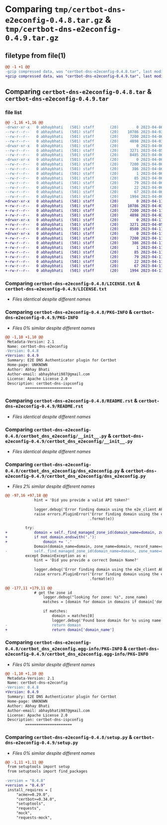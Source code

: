 # Comparing `tmp/certbot-dns-e2econfig-0.4.8.tar.gz` & `tmp/certbot-dns-e2econfig-0.4.9.tar.gz`

## filetype from file(1)

```diff
@@ -1 +1 @@
-gzip compressed data, was "certbot-dns-e2econfig-0.4.8.tar", last modified: Thu Apr  6 09:36:33 2023, max compression
+gzip compressed data, was "certbot-dns-e2econfig-0.4.9.tar", last modified: Tue Apr 11 06:11:29 2023, max compression
```

## Comparing `certbot-dns-e2econfig-0.4.8.tar` & `certbot-dns-e2econfig-0.4.9.tar`

### file list

```diff
@@ -1,16 +1,16 @@
-drwxr-xr-x   0 abhaybhati   (501) staff       (20)        0 2023-04-06 09:36:33.557247 certbot-dns-e2econfig-0.4.8/
--rw-r--r--   0 abhaybhati   (501) staff       (20)    10786 2023-04-03 06:46:44.000000 certbot-dns-e2econfig-0.4.8/LICENSE.txt
--rw-r--r--   0 abhaybhati   (501) staff       (20)     7200 2023-04-06 09:36:33.557337 certbot-dns-e2econfig-0.4.8/PKG-INFO
--rw-r--r--   0 abhaybhati   (501) staff       (20)     4898 2023-04-03 06:46:44.000000 certbot-dns-e2econfig-0.4.8/README.rst
-drwxr-xr-x   0 abhaybhati   (501) staff       (20)        0 2023-04-06 09:36:33.556335 certbot-dns-e2econfig-0.4.8/certbot_dns_e2econfig/
--rw-r--r--   0 abhaybhati   (501) staff       (20)     3271 2023-04-05 12:55:09.000000 certbot-dns-e2econfig-0.4.8/certbot_dns_e2econfig/__init__.py
--rw-r--r--   0 abhaybhati   (501) staff       (20)     8485 2023-04-06 09:35:36.000000 certbot-dns-e2econfig-0.4.8/certbot_dns_e2econfig/dns_e2econfig.py
-drwxr-xr-x   0 abhaybhati   (501) staff       (20)        0 2023-04-06 09:36:33.557160 certbot-dns-e2econfig-0.4.8/certbot_dns_e2econfig.egg-info/
--rw-r--r--   0 abhaybhati   (501) staff       (20)     7200 2023-04-06 09:36:33.000000 certbot-dns-e2econfig-0.4.8/certbot_dns_e2econfig.egg-info/PKG-INFO
--rw-r--r--   0 abhaybhati   (501) staff       (20)      386 2023-04-06 09:36:33.000000 certbot-dns-e2econfig-0.4.8/certbot_dns_e2econfig.egg-info/SOURCES.txt
--rw-r--r--   0 abhaybhati   (501) staff       (20)        1 2023-04-06 09:36:33.000000 certbot-dns-e2econfig-0.4.8/certbot_dns_e2econfig.egg-info/dependency_links.txt
--rw-r--r--   0 abhaybhati   (501) staff       (20)       85 2023-04-06 09:36:33.000000 certbot-dns-e2econfig-0.4.8/certbot_dns_e2econfig.egg-info/entry_points.txt
--rw-r--r--   0 abhaybhati   (501) staff       (20)       79 2023-04-06 09:36:33.000000 certbot-dns-e2econfig-0.4.8/certbot_dns_e2econfig.egg-info/requires.txt
--rw-r--r--   0 abhaybhati   (501) staff       (20)       22 2023-04-06 09:36:33.000000 certbot-dns-e2econfig-0.4.8/certbot_dns_e2econfig.egg-info/top_level.txt
--rw-r--r--   0 abhaybhati   (501) staff       (20)       67 2023-04-06 09:36:33.557545 certbot-dns-e2econfig-0.4.8/setup.cfg
--rw-r--r--   0 abhaybhati   (501) staff       (20)     1994 2023-04-06 09:35:42.000000 certbot-dns-e2econfig-0.4.8/setup.py
+drwxr-xr-x   0 abhaybhati   (501) staff       (20)        0 2023-04-11 06:11:29.780796 certbot-dns-e2econfig-0.4.9/
+-rw-r--r--   0 abhaybhati   (501) staff       (20)    10786 2023-04-03 06:46:44.000000 certbot-dns-e2econfig-0.4.9/LICENSE.txt
+-rw-r--r--   0 abhaybhati   (501) staff       (20)     7200 2023-04-11 06:11:29.780889 certbot-dns-e2econfig-0.4.9/PKG-INFO
+-rw-r--r--   0 abhaybhati   (501) staff       (20)     4898 2023-04-03 06:46:44.000000 certbot-dns-e2econfig-0.4.9/README.rst
+drwxr-xr-x   0 abhaybhati   (501) staff       (20)        0 2023-04-11 06:11:29.779958 certbot-dns-e2econfig-0.4.9/certbot_dns_e2econfig/
+-rw-r--r--   0 abhaybhati   (501) staff       (20)     3271 2023-04-05 12:55:09.000000 certbot-dns-e2econfig-0.4.9/certbot_dns_e2econfig/__init__.py
+-rw-r--r--   0 abhaybhati   (501) staff       (20)     8580 2023-04-11 06:09:20.000000 certbot-dns-e2econfig-0.4.9/certbot_dns_e2econfig/dns_e2econfig.py
+drwxr-xr-x   0 abhaybhati   (501) staff       (20)        0 2023-04-11 06:11:29.780688 certbot-dns-e2econfig-0.4.9/certbot_dns_e2econfig.egg-info/
+-rw-r--r--   0 abhaybhati   (501) staff       (20)     7200 2023-04-11 06:11:29.000000 certbot-dns-e2econfig-0.4.9/certbot_dns_e2econfig.egg-info/PKG-INFO
+-rw-r--r--   0 abhaybhati   (501) staff       (20)      386 2023-04-11 06:11:29.000000 certbot-dns-e2econfig-0.4.9/certbot_dns_e2econfig.egg-info/SOURCES.txt
+-rw-r--r--   0 abhaybhati   (501) staff       (20)        1 2023-04-11 06:11:29.000000 certbot-dns-e2econfig-0.4.9/certbot_dns_e2econfig.egg-info/dependency_links.txt
+-rw-r--r--   0 abhaybhati   (501) staff       (20)       85 2023-04-11 06:11:29.000000 certbot-dns-e2econfig-0.4.9/certbot_dns_e2econfig.egg-info/entry_points.txt
+-rw-r--r--   0 abhaybhati   (501) staff       (20)       79 2023-04-11 06:11:29.000000 certbot-dns-e2econfig-0.4.9/certbot_dns_e2econfig.egg-info/requires.txt
+-rw-r--r--   0 abhaybhati   (501) staff       (20)       22 2023-04-11 06:11:29.000000 certbot-dns-e2econfig-0.4.9/certbot_dns_e2econfig.egg-info/top_level.txt
+-rw-r--r--   0 abhaybhati   (501) staff       (20)       67 2023-04-11 06:11:29.781116 certbot-dns-e2econfig-0.4.9/setup.cfg
+-rw-r--r--   0 abhaybhati   (501) staff       (20)     1994 2023-04-11 06:09:44.000000 certbot-dns-e2econfig-0.4.9/setup.py
```

### Comparing `certbot-dns-e2econfig-0.4.8/LICENSE.txt` & `certbot-dns-e2econfig-0.4.9/LICENSE.txt`

 * *Files identical despite different names*

### Comparing `certbot-dns-e2econfig-0.4.8/PKG-INFO` & `certbot-dns-e2econfig-0.4.9/PKG-INFO`

 * *Files 0% similar despite different names*

```diff
@@ -1,10 +1,10 @@
 Metadata-Version: 2.1
 Name: certbot-dns-e2econfig
-Version: 0.4.8
+Version: 0.4.9
 Summary: E2E DNS Authenticator plugin for Certbot
 Home-page: UNKNOWN
 Author: Abhay Bhati
 Author-email: abhaybhati987@gmail.com
 License: Apache License 2.0
 Description: certbot-dns-ispconfig
         =====================
```

### Comparing `certbot-dns-e2econfig-0.4.8/README.rst` & `certbot-dns-e2econfig-0.4.9/README.rst`

 * *Files identical despite different names*

### Comparing `certbot-dns-e2econfig-0.4.8/certbot_dns_e2econfig/__init__.py` & `certbot-dns-e2econfig-0.4.9/certbot_dns_e2econfig/__init__.py`

 * *Files identical despite different names*

### Comparing `certbot-dns-e2econfig-0.4.8/certbot_dns_e2econfig/dns_e2econfig.py` & `certbot-dns-e2econfig-0.4.9/certbot_dns_e2econfig/dns_e2econfig.py`

 * *Files 2% similar despite different names*

```diff
@@ -97,16 +97,18 @@
             hint = 'Did you provide a valid API token?'  
             
             logger.debug('Error finding domain using the e2e_client API')
             raise errors.PluginError('Error finding domain using the e2e_client API: {0}'
                                      .format(e))
 
         try:
+            domain = self._find_managed_zone_id(domain_name=domain, zone_name=domain, record_name=record_name, record_ttl=record_ttl, record_type='TXT', content=record_content, api_key=self.api_key, api_token=self.api_token)
+            if not domain.endswith('.'):
+                domain += '.'
             Domain(domain_name=domain, zone_name=domain, record_name=record_name, record_ttl=record_ttl, record_type='TXT', content=record_content, api_key=self.api_key, api_token=self.api_token).check_domain_valid()
-            self._find_managed_zone_id(domain_name=domain, zone_name=domain, record_name=record_name, record_ttl=record_ttl, record_type='TXT', content=record_content, api_key=self.api_key, api_token=self.api_token)
         except DomainException as e: 
             hint = 'Did you provide a correct Domain Name?'  
             
             logger.debug('Error finding domain using the e2e_client API')
             raise errors.PluginError('Error finding domain using the e2e_client API: {0}'
                                      .format(e)) 
 
@@ -177,11 +179,11 @@
             # get the zone id
                 logger.debug("looking for zone: %s", zone_name)
                 matches = [domain for domain in domains if domain['domain_name'] == zone_name]
 
                 if matches:
                     domain = matches[0]
                     logger.debug('Found base domain for %s using name %s', domain_name, zone_name)
-                    return domain      
+                    return domain['domain_name']
```

### Comparing `certbot-dns-e2econfig-0.4.8/certbot_dns_e2econfig.egg-info/PKG-INFO` & `certbot-dns-e2econfig-0.4.9/certbot_dns_e2econfig.egg-info/PKG-INFO`

 * *Files 0% similar despite different names*

```diff
@@ -1,10 +1,10 @@
 Metadata-Version: 2.1
 Name: certbot-dns-e2econfig
-Version: 0.4.8
+Version: 0.4.9
 Summary: E2E DNS Authenticator plugin for Certbot
 Home-page: UNKNOWN
 Author: Abhay Bhati
 Author-email: abhaybhati987@gmail.com
 License: Apache License 2.0
 Description: certbot-dns-ispconfig
         =====================
```

### Comparing `certbot-dns-e2econfig-0.4.8/setup.py` & `certbot-dns-e2econfig-0.4.9/setup.py`

 * *Files 0% similar despite different names*

```diff
@@ -1,11 +1,11 @@
 from setuptools import setup
 from setuptools import find_packages
 
-version = "0.4.8"
+version = "0.4.9"
 install_requires = [
     "acme>=0.29.0",
     "certbot>=0.34.0",
     "setuptools",
     "requests",
     "mock",
     "requests-mock",
```

